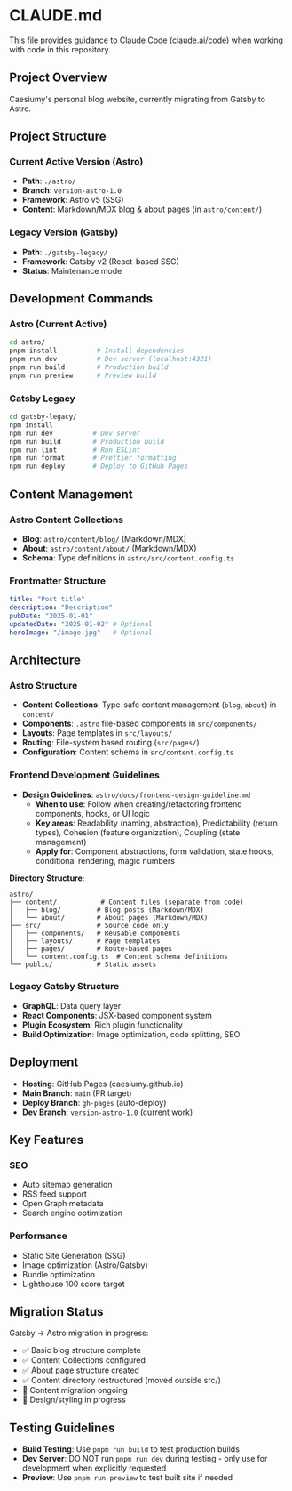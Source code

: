 # CLAUDE.md

This file provides guidance to Claude Code (claude.ai/code) when working with code in this repository.

## Project Overview

Caesiumy's personal blog website, currently migrating from Gatsby to Astro.

## Project Structure

### Current Active Version (Astro)
- **Path**: `./astro/`  
- **Branch**: `version-astro-1.0`
- **Framework**: Astro v5 (SSG)
- **Content**: Markdown/MDX blog & about pages (in `astro/content/`)

### Legacy Version (Gatsby)  
- **Path**: `./gatsby-legacy/`
- **Framework**: Gatsby v2 (React-based SSG)
- **Status**: Maintenance mode

## Development Commands

### Astro (Current Active)
```bash
cd astro/
pnpm install          # Install dependencies
pnpm run dev          # Dev server (localhost:4321)
pnpm run build        # Production build
pnpm run preview      # Preview build
```

### Gatsby Legacy
```bash
cd gatsby-legacy/
npm install
npm run dev          # Dev server
npm run build        # Production build
npm run lint         # Run ESLint
npm run format       # Prettier formatting
npm run deploy       # Deploy to GitHub Pages
```

## Content Management

### Astro Content Collections
- **Blog**: `astro/content/blog/` (Markdown/MDX)
- **About**: `astro/content/about/` (Markdown/MDX)
- **Schema**: Type definitions in `astro/src/content.config.ts`

### Frontmatter Structure
```yaml
title: "Post title"
description: "Description"
pubDate: "2025-01-01"
updatedDate: "2025-01-02" # Optional
heroImage: "/image.jpg"   # Optional
```

## Architecture

### Astro Structure
- **Content Collections**: Type-safe content management (`blog`, `about`) in `content/`
- **Components**: `.astro` file-based components in `src/components/`
- **Layouts**: Page templates in `src/layouts/`
- **Routing**: File-system based routing (`src/pages/`)
- **Configuration**: Content schema in `src/content.config.ts`

### Frontend Development Guidelines
- **Design Guidelines**: `astro/docs/frontend-design-guideline.md`
  - **When to use**: Follow when creating/refactoring frontend components, hooks, or UI logic
  - **Key areas**: Readability (naming, abstraction), Predictability (return types), Cohesion (feature organization), Coupling (state management)
  - **Apply for**: Component abstractions, form validation, state hooks, conditional rendering, magic numbers

**Directory Structure**:
```
astro/
├── content/           # Content files (separate from code)
│   ├── blog/         # Blog posts (Markdown/MDX)
│   └── about/        # About pages (Markdown/MDX)
├── src/              # Source code only
│   ├── components/   # Reusable components
│   ├── layouts/      # Page templates
│   ├── pages/        # Route-based pages
│   └── content.config.ts  # Content schema definitions
└── public/           # Static assets
```

### Legacy Gatsby Structure  
- **GraphQL**: Data query layer
- **React Components**: JSX-based component system
- **Plugin Ecosystem**: Rich plugin functionality
- **Build Optimization**: Image optimization, code splitting, SEO

## Deployment

- **Hosting**: GitHub Pages (caesiumy.github.io)  
- **Main Branch**: `main` (PR target)
- **Deploy Branch**: `gh-pages` (auto-deploy)
- **Dev Branch**: `version-astro-1.0` (current work)

## Key Features

### SEO
- Auto sitemap generation
- RSS feed support
- Open Graph metadata
- Search engine optimization

### Performance
- Static Site Generation (SSG)
- Image optimization (Astro/Gatsby)
- Bundle optimization
- Lighthouse 100 score target

## Migration Status

Gatsby → Astro migration in progress:
- ✅ Basic blog structure complete
- ✅ Content Collections configured
- ✅ About page structure created
- ✅ Content directory restructured (moved outside src/)
- 🔄 Content migration ongoing
- 🔄 Design/styling in progress

## Testing Guidelines

- **Build Testing**: Use `pnpm run build` to test production builds
- **Dev Server**: DO NOT run `pnpm run dev` during testing - only use for development when explicitly requested
- **Preview**: Use `pnpm run preview` to test built site if needed